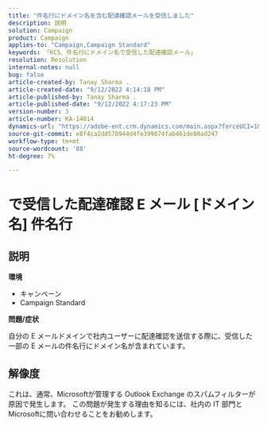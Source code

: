 ```yaml
---
title: "件名行にドメイン名を含む配達確認メールを受信しました"
description: 説明
solution: Campaign
product: Campaign
applies-to: "Campaign,Campaign Standard"
keywords: 「KCS、件名行にドメイン名で受信した配達確認メール」
resolution: Resolution
internal-notes: null
bug: false
article-created-by: Tanay Sharma .
article-created-date: "9/12/2022 4:14:18 PM"
article-published-by: Tanay Sharma .
article-published-date: "9/12/2022 4:17:23 PM"
version-number: 3
article-number: KA-14014
dynamics-url: "https://adobe-ent.crm.dynamics.com/main.aspx?forceUCI=1&pagetype=entityrecord&etn=knowledgearticle&id=aacf6bf1-b532-ed11-9db1-002248086735"
source-git-commit: e8f4ca2dd578944d4fe399074fab461de88ad247
workflow-type: tm+mt
source-wordcount: '88'
ht-degree: 7%

---
```


# で受信した配達確認 E メール [ドメイン名] 件名行

## 説明


<b>環境</b>

- キャンペーン
- Campaign Standard




<b>問題/症状</b>

自分の E メールドメインで社内ユーザーに配達確認を送信する際に、受信した一部の E メールの件名行にドメイン名が含まれています。


## 解像度


これは、通常、Microsoftが管理する Outlook Exchange のスパムフィルターが原因で発生します。 この問題が発生する理由を知るには、社内の IT 部門とMicrosoftに問い合わせることをお勧めします。
